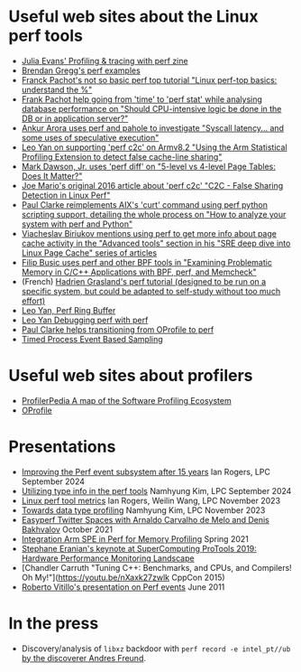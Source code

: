 # Useful web sites about the Linux perf tools

- [Julia Evans' Profiling & tracing with perf zine](https://wizardzines.com/zines/perf/)
- [Brendan Gregg's perf examples](http://www.brendangregg.com/perf.html)
- [Franck Pachot's not so basic perf top tutorial "Linux perf-top basics: understand the %"](https://www.dbi-services.com/blog/linux-perf-top-basics-understand-the/)
- [Frank Pachot help going from 'time' to 'perf stat' while analysing database performance on "Should CPU-intensive logic be done in the DB or in application server?"](https://www.dbi-services.com/blog/should-cpu-intensive-logic-be-done-in-the-db-or-in-application-server/)
- [Ankur Arora uses perf and pahole to investigate "Syscall latency... and some uses of speculative execution"](https://blogs.oracle.com/linux/post/syscall-latency)
- [Leo Yan on supporting 'perf c2c' on Armv8.2 "Using the Arm Statistical Profiling Extension to detect false cache-line sharing"](https://old.linaro.org/blog/using-the-arm-statistical-profiling-extension-to-detect-false-cache-line-sharing/)
- [Mark Dawson, Jr. uses 'perf diff' on "5-level vs 4-level Page Tables: Does It Matter?"](https://www.jabperf.com/5-level-vs-4-level-page-tables-does-it-matter/)
- [Joe Mario's original 2016 article about 'perf c2c' "C2C - False Sharing Detection in Linux Perf"](https://joemario.github.io/blog/2016/09/01/c2c-blog/)
- [Paul Clarke reimplements AIX's 'curt' command using perf python scripting support, detailing the whole process on "How to analyze your system with perf and Python"](https://opensource.com/article/18/7/fun-perf-and-python)
- [Viacheslav Biriukov mentions using perf to get more info about page cache activity in the "Advanced tools" section in his "SRE deep dive into Linux Page Cache" series of articles](https://biriukov.dev/docs/page-cache/0-linux-page-cache-for-sre/)
- [Filip Busic uses perf and other BPF tools in "Examining Problematic Memory in C/C++ Applications with BPF, perf, and Memcheck"](https://doordash.engineering/2021/04/01/examining-problematic-memory-with-bpf-perf-and-memcheck/)
- (French) [Hadrien Grasland's perf tutorial (designed to be run on a specific system, but could be adapted to self-study without too much effort)](https://grasland.pages.in2p3.fr/tp-perf)
- [Leo Yan, Perf Ring Buffer](https://git.kernel.org/pub/scm/linux/kernel/git/torvalds/linux.git/tree/Documentation/userspace-api/perf_ring_buffer.rst)
- [Leo Yan Debugging perf with perf](print/how_to_use_perf_to_debug_perf.pdf)
- [Paul Clarke helps transitioning from OProfile to perf](https://developer.ibm.com/tutorials/migrate-from-oprofile-to-perf/)
- [Timed Process Event Based Sampling](https://www.intel.com/content/www/us/en/developer/articles/technical/timed-process-event-based-sampling-tpebs.html)

# Useful web sites about profilers

- [ProfilerPedia A map of the Software Profiling Ecosystem](https://profilerpedia.markhansen.co.nz/)
- [OProfile](https://oprofile.sourceforge.io/news/)

# Presentations

- [Improving the Perf event subsystem after 15 years](https://lpc.events/event/18/contributions/1836/) Ian Rogers, LPC September 2024
- [Utilizing type info in the perf tools](https://lpc.events/event/18/contributions/1833/) Namhyung Kim, LPC September 2024
- [Linux perf tool metrics](https://lpc.events/event/17/contributions/1514/) Ian Rogers, Weilin Wang, LPC November 2023
- [Towards data type profiling](https://lpc.events/event/17/contributions/1616/) Namhyung Kim, LPC November 2023
- [Easyperf Twitter Spaces with Arnaldo Carvalho de Melo and Denis Bakhvalov](https://youtu.be/aUDtN0qjxD0) October 2021
- [Integration Arm SPE in Perf for Memory Profiling](print/lvc21-302.pdf) Spring 2021
- [Stephane Eranian's keynote at SuperComputing ProTools 2019: Hardware Performance Monitoring Landscape](print/Eranian_KeynoteSC19.pdf)
- [Chandler Carruth "Tuning C++: Benchmarks, and CPUs, and Compilers! Oh My!"](https://youtu.be/nXaxk27zwlk CppCon 2015)
- [Roberto Vitillo's presentation on Perf events](print/RobertoVitillo_FutureTech_EDI.pdf) June 2011

# In the press

- Discovery/analysis of `libxz` backdoor with `perf record -e intel_pt//ub` [by the discoverer Andres Freund](https://www.openwall.com/lists/oss-security/2024/03/29/4).
